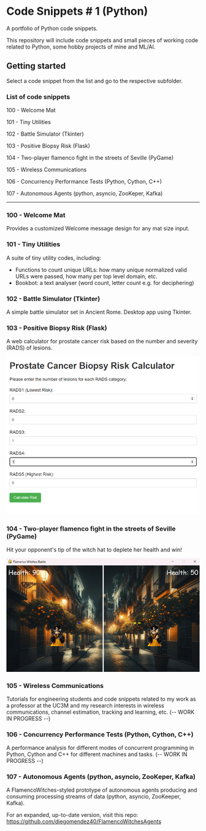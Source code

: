 # Code Snippets # 1 (Python)

A portfolio of Python code snippets.

This repository will include code snippets and small pieces of working code related to Python, some hobby projects of mine and ML/AI.

## Getting started

Select a code snippet from the list and go to the respective subfolder.

### List of code snippets

100 - Welcome Mat

101 - Tiny Utilities

102 - Battle Simulator (Tkinter)

103 - Positive Biopsy Risk (Flask)

104 - Two-player flamenco fight in the streets of Seville (PyGame)

105 - Wireless Communications

106 - Concurrency Performance Tests (Python, Cython, C++)

107 - Autonomous Agents (python, asyncio, ZooKeper, Kafka)

---

### 100 - Welcome Mat

Provides a customized Welcome message design for any mat size input.

### 101 - Tiny Utilities

A suite of tiny utility codes, including:

- Functions to count unique URLs: how many unique normalized valid URLs were passed, how many per top level domain, etc.
- Bookbot: a text analyser (word count, letter count e.g. for deciphering)

### 102 - Battle Simulator (Tkinter)

A simple battle simulator set in Ancient Rome. Desktop app using Tkinter.

### 103 - Positive Biopsy Risk (Flask)

A web calculator for prostate cancer risk based on the number and severity (RADS) of lesions.

![Positive Biopsy Risk Calculator Form](103%20Positive%20Biopsy%20Risk/assets/H001_BiopsyRisk_form.png "Positive Biopsy Risk Calculator Form")

### 104 - Two-player flamenco fight in the streets of Seville (PyGame)

Hit your opponent's tip of the witch hat to deplete her health and win!

![Flamenco Fight in Seville](104%202p_flamenco_fight/Images/2p_Flamenco_Fight_Seville_capture.jpg "A flamenco witch fight in the streets of Seville")

### 105 - Wireless Communications

Tutorials for engineering students and code snippets related to my work as a professor at the UC3M and my research interests in wireless communications, channel estimation, tracking and learning, etc. (-- WORK IN PROGRESS --)

### 106 - Concurrency Performance Tests (Python, Cython, C++)

A performance analysis for different modes of concurrent programming in Python, Cython and C++ for different machines and tasks. (-- WORK IN PROGRESS --)

### 107 - Autonomous Agents (python, asyncio, ZooKeper, Kafka)

A FlamencoWitches-styled prototype of autonomous agents producing and consuming processing streams of data (python, asyncio, ZooKeeper, Kafka).

For an expanded, up-to-date version, visit this repo: https://github.com/diegomendez40/FlamencoWitchesAgents
